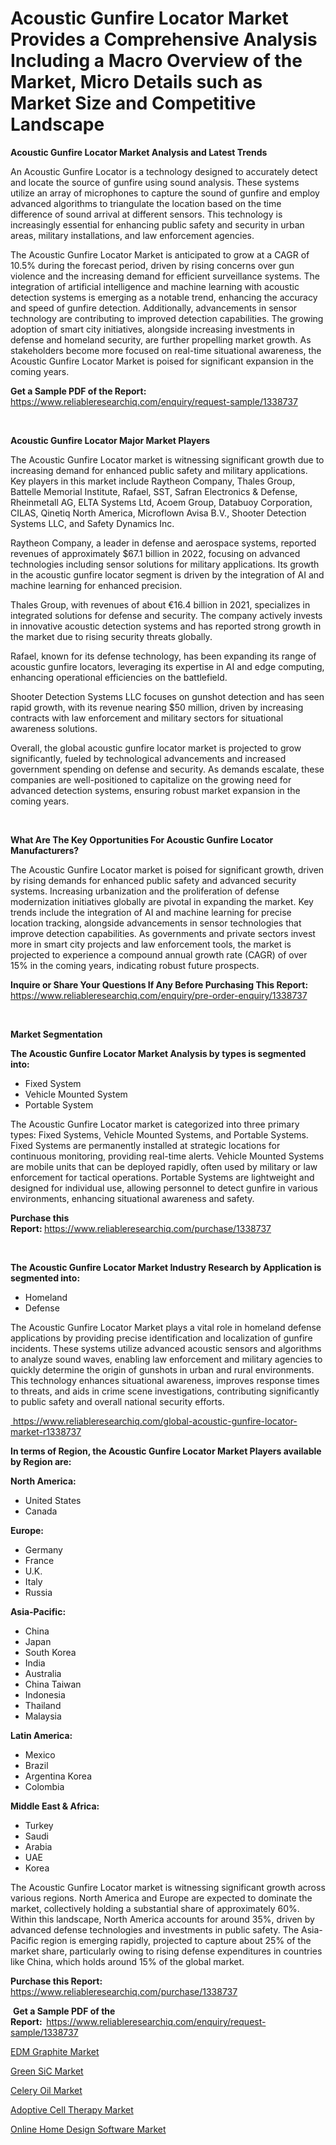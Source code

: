 <p><h1>Acoustic Gunfire Locator Market Provides a Comprehensive Analysis Including a Macro Overview of the Market, Micro Details such as Market Size and Competitive Landscape</h1></p><p><strong>Acoustic Gunfire Locator Market Analysis and Latest Trends</strong></p>
<p><p>An Acoustic Gunfire Locator is a technology designed to accurately detect and locate the source of gunfire using sound analysis. These systems utilize an array of microphones to capture the sound of gunfire and employ advanced algorithms to triangulate the location based on the time difference of sound arrival at different sensors. This technology is increasingly essential for enhancing public safety and security in urban areas, military installations, and law enforcement agencies.</p><p>The Acoustic Gunfire Locator Market is anticipated to grow at a CAGR of 10.5% during the forecast period, driven by rising concerns over gun violence and the increasing demand for efficient surveillance systems. The integration of artificial intelligence and machine learning with acoustic detection systems is emerging as a notable trend, enhancing the accuracy and speed of gunfire detection. Additionally, advancements in sensor technology are contributing to improved detection capabilities. The growing adoption of smart city initiatives, alongside increasing investments in defense and homeland security, are further propelling market growth. As stakeholders become more focused on real-time situational awareness, the Acoustic Gunfire Locator Market is poised for significant expansion in the coming years.</p></p>
<p><strong>Get a Sample PDF of the Report:&nbsp;</strong> <a href="https://www.reliableresearchiq.com/enquiry/request-sample/1338737?utm_campaign=103&utm_medium=2&utm_source=Github&utm_content=ia&utm_term=19112024&utm_id=acoustic-gunfire-locator">https://www.reliableresearchiq.com/enquiry/request-sample/1338737</a></p>
<p>&nbsp;</p>
<p><strong>Acoustic Gunfire Locator Major Market Players</strong></p>
<p><p>The Acoustic Gunfire Locator market is witnessing significant growth due to increasing demand for enhanced public safety and military applications. Key players in this market include Raytheon Company, Thales Group, Battelle Memorial Institute, Rafael, SST, Safran Electronics & Defense, Rheinmetall AG, ELTA Systems Ltd, Acoem Group, Databuoy Corporation, CILAS, Qinetiq North America, Microflown Avisa B.V., Shooter Detection Systems LLC, and Safety Dynamics Inc.</p><p>Raytheon Company, a leader in defense and aerospace systems, reported revenues of approximately $67.1 billion in 2022, focusing on advanced technologies including sensor solutions for military applications. Its growth in the acoustic gunfire locator segment is driven by the integration of AI and machine learning for enhanced precision.</p><p>Thales Group, with revenues of about €16.4 billion in 2021, specializes in integrated solutions for defense and security. The company actively invests in innovative acoustic detection systems and has reported strong growth in the market due to rising security threats globally.</p><p>Rafael, known for its defense technology, has been expanding its range of acoustic gunfire locators, leveraging its expertise in AI and edge computing, enhancing operational efficiencies on the battlefield.</p><p>Shooter Detection Systems LLC focuses on gunshot detection and has seen rapid growth, with its revenue nearing $50 million, driven by increasing contracts with law enforcement and military sectors for situational awareness solutions.</p><p>Overall, the global acoustic gunfire locator market is projected to grow significantly, fueled by technological advancements and increased government spending on defense and security. As demands escalate, these companies are well-positioned to capitalize on the growing need for advanced detection systems, ensuring robust market expansion in the coming years.</p></p>
<p>&nbsp;</p>
<p><strong>What Are The Key Opportunities For Acoustic Gunfire Locator Manufacturers?</strong></p>
<p><p>The Acoustic Gunfire Locator market is poised for significant growth, driven by rising demands for enhanced public safety and advanced security systems. Increasing urbanization and the proliferation of defense modernization initiatives globally are pivotal in expanding the market. Key trends include the integration of AI and machine learning for precise location tracking, alongside advancements in sensor technologies that improve detection capabilities. As governments and private sectors invest more in smart city projects and law enforcement tools, the market is projected to experience a compound annual growth rate (CAGR) of over 15% in the coming years, indicating robust future prospects.</p></p>
<p><strong>Inquire or Share Your Questions If Any Before Purchasing This Report:</strong> <a href="https://www.reliableresearchiq.com/enquiry/pre-order-enquiry/1338737?utm_campaign=103&utm_medium=2&utm_source=Github&utm_content=ia&utm_term=19112024&utm_id=acoustic-gunfire-locator">https://www.reliableresearchiq.com/enquiry/pre-order-enquiry/1338737</a></p>
<p>&nbsp;</p>
<p><strong>Market Segmentation</strong></p>
<p><strong>The Acoustic Gunfire Locator Market Analysis by types is segmented into:</strong></p>
<p><ul><li>Fixed System</li><li>Vehicle Mounted System</li><li>Portable System</li></ul></p>
<p><p>The Acoustic Gunfire Locator market is categorized into three primary types: Fixed Systems, Vehicle Mounted Systems, and Portable Systems. Fixed Systems are permanently installed at strategic locations for continuous monitoring, providing real-time alerts. Vehicle Mounted Systems are mobile units that can be deployed rapidly, often used by military or law enforcement for tactical operations. Portable Systems are lightweight and designed for individual use, allowing personnel to detect gunfire in various environments, enhancing situational awareness and safety.</p></p>
<p><strong>Purchase this Report:&nbsp;</strong><a href="https://www.reliableresearchiq.com/purchase/1338737?utm_campaign=103&utm_medium=2&utm_source=Github&utm_content=ia&utm_term=19112024&utm_id=acoustic-gunfire-locator">https://www.reliableresearchiq.com/purchase/1338737</a></p>
<p>&nbsp;</p>
<p><strong>The Acoustic Gunfire Locator Market Industry Research by Application is segmented into:</strong></p>
<p><ul><li>Homeland</li><li>Defense</li></ul></p>
<p><p>The Acoustic Gunfire Locator Market plays a vital role in homeland defense applications by providing precise identification and localization of gunfire incidents. These systems utilize advanced acoustic sensors and algorithms to analyze sound waves, enabling law enforcement and military agencies to quickly determine the origin of gunshots in urban and rural environments. This technology enhances situational awareness, improves response times to threats, and aids in crime scene investigations, contributing significantly to public safety and overall national security efforts.</p></p>
<p><a href="https://www.reliableresearchiq.com/global-acoustic-gunfire-locator-market-r1338737?utm_campaign=103&utm_medium=2&utm_source=Github&utm_content=ia&utm_term=19112024&utm_id=acoustic-gunfire-locator">&nbsp;https://www.reliableresearchiq.com/global-acoustic-gunfire-locator-market-r1338737</a></p>
<p><strong>In terms of Region, the Acoustic Gunfire Locator Market Players available by Region are:</strong></p>
<p>
    <p> <strong> North America: </strong>
        <ul>
            <li>United States</li>
            <li>Canada</li>
        </ul>
        </p> 
    <p> <strong> Europe: </strong>
        <ul>
            <li>Germany</li>
            <li>France</li>
            <li>U.K.</li>
            <li>Italy</li>
            <li>Russia</li>
        </ul>
        </p> 
    <p> <strong> Asia-Pacific: </strong>
        <ul>
            <li>China</li>
            <li>Japan</li>
            <li>South Korea</li>
            <li>India</li>
            <li>Australia</li>
            <li>China Taiwan</li>
            <li>Indonesia</li>
            <li>Thailand</li>
            <li>Malaysia</li>
        </ul>
        </p> 
    <p> <strong> Latin America: </strong>
        <ul>
            <li>Mexico</li>
            <li>Brazil</li>
            <li>Argentina Korea</li>
            <li>Colombia</li>
        </ul>
        </p> 
    <p> <strong> Middle East & Africa: </strong>
        <ul>
            <li>Turkey</li>
            <li>Saudi</li>
            <li>Arabia</li>
            <li>UAE</li>
            <li>Korea</li>
        </ul>
    </p>
    </p>
<p><p>The Acoustic Gunfire Locator market is witnessing significant growth across various regions. North America and Europe are expected to dominate the market, collectively holding a substantial share of approximately 60%. Within this landscape, North America accounts for around 35%, driven by advanced defense technologies and investments in public safety. The Asia-Pacific region is emerging rapidly, projected to capture about 25% of the market share, particularly owing to rising defense expenditures in countries like China, which holds around 15% of the global market.</p></p>
<p><strong>Purchase this Report: </strong><a href="https://www.reliableresearchiq.com/purchase/1338737?utm_campaign=103&utm_medium=2&utm_source=Github&utm_content=ia&utm_term=19112024&utm_id=acoustic-gunfire-locator">https://www.reliableresearchiq.com/purchase/1338737</a></p>
<p>&nbsp;<strong>Get a Sample PDF of the Report:&nbsp;&nbsp;</strong><a href="https://www.reliableresearchiq.com/enquiry/request-sample/1338737?utm_campaign=103&utm_medium=2&utm_source=Github&utm_content=ia&utm_term=19112024&utm_id=acoustic-gunfire-locator">https://www.reliableresearchiq.com/enquiry/request-sample/1338737</a></p>
<p><strong></strong></p>
<p><p><a href="https://www.linkedin.com/pulse/edm-graphite-value-chain-analysis-from-raw-materials-end-user-kblde?utm_campaign=103&utm_medium=2&utm_source=Github&utm_content=ia&utm_term=19112024&utm_id=acoustic-gunfire-locator">EDM Graphite Market</a></p><p><a href="https://www.linkedin.com/pulse/opportunities-challenges-green-sic-market-strategic-2k95c?utm_campaign=103&utm_medium=2&utm_source=Github&utm_content=ia&utm_term=19112024&utm_id=acoustic-gunfire-locator">Green SiC Market</a></p><p><a href="https://www.linkedin.com/pulse/celery-oil-market-overview-forecast-2024-2031-detailed-ma8be?utm_campaign=103&utm_medium=2&utm_source=Github&utm_content=ia&utm_term=19112024&utm_id=acoustic-gunfire-locator">Celery Oil Market</a></p><p><a href="https://issuu.com/reportprime-2/docs/adoptive-cell-therapy-market-size-2_dace180b626a6e?utm_campaign=103&utm_medium=2&utm_source=Github&utm_content=ia&utm_term=19112024&utm_id=acoustic-gunfire-locator">Adoptive Cell Therapy Market</a></p><p><a href="https://issuu.com/reportprime-2/docs/online-home-design-software-market-_d3c0e08f648cff?utm_campaign=103&utm_medium=2&utm_source=Github&utm_content=ia&utm_term=19112024&utm_id=acoustic-gunfire-locator">Online Home Design Software Market</a></p></p>